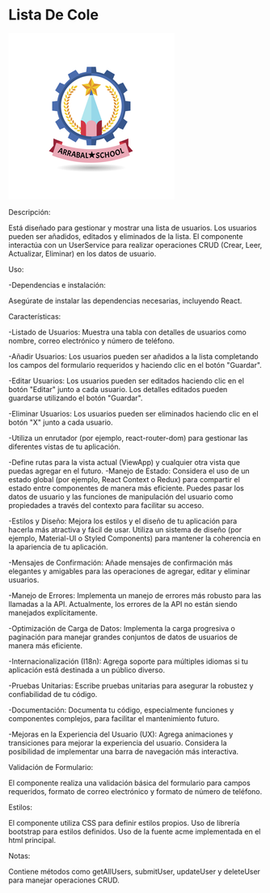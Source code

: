 # Lista De Cole


![Lista de cole](src/assets/img/logo.png)


Descripción:

Está diseñado para gestionar y mostrar una lista de usuarios. Los usuarios pueden ser añadidos, editados y eliminados de la lista. El componente interactúa con un UserService para realizar operaciones CRUD (Crear, Leer, Actualizar, Eliminar) en los datos de usuario.

Uso:

-Dependencias e instalación:

Asegúrate de instalar las dependencias necesarias, incluyendo React.

Características:

-Listado de Usuarios: Muestra una tabla con detalles de usuarios como nombre, correo electrónico y número de teléfono.

-Añadir Usuarios: Los usuarios pueden ser añadidos a la lista completando los campos del formulario requeridos y haciendo clic en el botón "Guardar".

-Editar Usuarios: Los usuarios pueden ser editados haciendo clic en el botón "Editar" junto a cada usuario. Los detalles editados pueden guardarse utilizando el botón "Guardar".

-Eliminar Usuarios: Los usuarios pueden ser eliminados haciendo clic en el botón "X" junto a cada usuario.

-Utiliza un enrutador (por ejemplo, react-router-dom) para gestionar las diferentes vistas de tu aplicación.

-Define rutas para la vista actual (ViewApp) y cualquier otra vista que puedas agregar en el futuro.
-Manejo de Estado:
Considera el uso de un estado global (por ejemplo, React Context o Redux) para compartir el estado entre componentes de manera más eficiente.
Puedes pasar los datos de usuario y las funciones de manipulación del usuario como propiedades a través del contexto para facilitar su acceso.

-Estilos y Diseño:
Mejora los estilos y el diseño de tu aplicación para hacerla más atractiva y fácil de usar.
Utiliza un sistema de diseño (por ejemplo, Material-UI o Styled Components) para mantener la coherencia en la apariencia de tu aplicación.

-Mensajes de Confirmación:
Añade mensajes de confirmación más elegantes y amigables para las operaciones de agregar, editar y eliminar usuarios.

-Manejo de Errores:
Implementa un manejo de errores más robusto para las llamadas a la API. Actualmente, los errores de la API no están siendo manejados explícitamente.

-Optimización de Carga de Datos:
Implementa la carga progresiva o paginación para manejar grandes conjuntos de datos de usuarios de manera más eficiente.

-Internacionalización (I18n):
Agrega soporte para múltiples idiomas si tu aplicación está destinada a un público diverso.

-Pruebas Unitarias:
Escribe pruebas unitarias para asegurar la robustez y confiabilidad de tu código.

-Documentación:
Documenta tu código, especialmente funciones y componentes complejos, para facilitar el mantenimiento futuro.

-Mejoras en la Experiencia del Usuario (UX):
Agrega animaciones y transiciones para mejorar la experiencia del usuario.
Considera la posibilidad de implementar una barra de navegación más interactiva.

Validación de Formulario:

El componente realiza una validación básica del formulario para campos requeridos, formato de correo electrónico y formato de número de teléfono.

Estilos:

El componente utiliza CSS para definir estilos propios. 
Uso de librería bootstrap para estilos definidos.
Uso de la fuente acme implementada en el html principal.

Notas:

Contiene métodos como getAllUsers, submitUser, updateUser y deleteUser para manejar operaciones CRUD.

